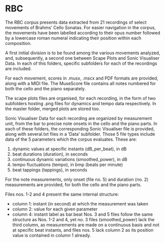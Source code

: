 # RBC
The RBC corpus presents data extracted from 21 recordings of select movements of Brahms’ Cello Sonatas. For easier navigation in the corpus, the movements have been labelled according to their opus number followed by a lowercase roman numeral indicating their position within each composition.  

A first initial division is to be found among the various movements analyzed, and, subsequently, a second one between Scape Plots and Sonic Visualiser Data. In each of this folders, specific subfolders for each of the recordings are included.

For each movement, scores in .musx, .mscx and PDF formats are provided, along with a MIDI file. The MuseScore file contains all notes numbered for both the cello and the piano separately.

The scape plots files are organised, for each recording, in the form of two subfolders hosting .png files for dynamics and tempo data respectively. In the master folder, merged plots are stored too. 

Sonic Visualiser Data for each recording are organized by measurement unit, from the bar to precise note onsets in the cello and the piano parts. In each of these folders, the corresponding Sonic Visualiser file is provided, along with several.txt files in a ‘Data’ subfolder.
Those 5 file types include data of the 5 parameters which the corpus evaluates. These are:
1.	dynamic values at specific instants (dB_per_beat), in dB
2.	beat durations (duration), in seconds
3.	continuous dynamic variations (smoothed_power), in dB
4.	tempo fluctuations (tempo), in bmp (beats per minute)
5.	beat tappings (tappings), in seconds

For the note measurements, only onset (file no. 5) and duration (no. 2) measurements are provided, for both the cello and the piano parts.

Files nos. 1-2 and 4 present the same internal structure:
-	column 1: instant (in second) at which the measurement was taken
-	column 2: value for each given parameter
-	column 4: instant label as bar.beat
Nos. 3 and 5 files follow the same structure as Nos. 1-2 and 4, yet no. 3 files (smoothed_power) lack the third column, as measurements are made on a continuous basis and not at specific beat instants, and files nos. 5 lack column 2 as its position value is contained in column 1 already.
